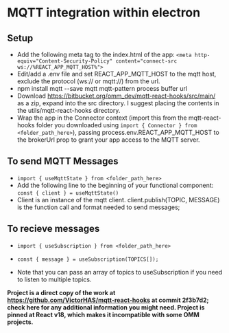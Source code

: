 # MQTT integration within electron

## Setup

- Add the following meta tag to the index.html of the app:
  `<meta http-equiv="Content-Security-Policy" content="connect-src ws://%REACT_APP_MQTT_HOST%">`
- Edit/add a .env file and set REACT_APP_MQTT_HOST to the mqtt host, exclude the protocol (ws:// or mqtt://) from the url.
- npm install mqtt --save mqtt mqtt-pattern process buffer url
- Download https://bitbucket.org/omm_dev/mqtt-react-hooks/src/main/ as a zip, expand into the src directory. I suggest placing the contents in the utils/mqtt-react-hooks directory.
- Wrap the app in the Connector context (import this from the mqtt-react-hooks folder you downloaded using `import { Connector } from <folder_path_here>`), passing process.env.REACT_APP_MQTT_HOST to the brokerUrl prop to grant your app access to the MQTT server.

## To send MQTT Messages

- `import { useMqttState } from <folder_path_here>`
- Add the following line to the beginning of your functional component:
  `const { client } = useMqttState()`
- Client is an instance of the mqtt client. client.publish(TOPIC, MESSAGE) is the function call and format needed to send messages;

## To recieve messages

- `import { useSubscription } from <folder_path_here>`
- ```
  const { message } = useSubscription(TOPICS[]);
  ```
- Note that you can pass an array of topics to useSubscription if you need to listen to multiple topics.

**Project is a direct copy of the work at https://github.com/VictorHAS/mqtt-react-hooks at commit
2f3b7d2; check here for any additional information you might need. Project is pinned at React v18, which makes it incompatible with some OMM projects.**
